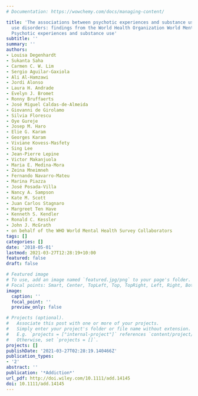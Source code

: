 ```yaml
---
# Documentation: https://wowchemy.com/docs/managing-content/

title: 'The associations between psychotic experiences and substance use and substance
  use disorders: findings from the World Health Organization World Mental Health surveys:
  Psychotic experiences and substance use'
subtitle: ''
summary: ''
authors:
- Louisa Degenhardt
- Sukanta Saha
- Carmen C. W. Lim
- Sergio Aguilar-Gaxiola
- Ali Al-Hamzawi
- Jordi Alonso
- Laura H. Andrade
- Evelyn J. Bromet
- Ronny Bruffaerts
- José Miguel Caldas-de-Almeida
- Giovanni de Girolamo
- Silvia Florescu
- Oye Gureje
- Josep M. Haro
- Elie G. Karam
- Georges Karam
- Viviane Kovess-Masfety
- Sing Lee
- Jean-Pierre Lepine
- Victor Makanjuola
- Maria E. Medina-Mora
- Zeina Mneimneh
- Fernando Navarro-Mateu
- Marina Piazza
- José Posada-Villa
- Nancy A. Sampson
- Kate M. Scott
- Juan Carlos Stagnaro
- Margreet Ten Have
- Kenneth S. Kendler
- Ronald C. Kessler
- John J. McGrath
- on behalf of the WHO World Mental Health Survey Collaborators
tags: []
categories: []
date: '2018-05-01'
lastmod: 2021-03-27T12:28:19+10:00
featured: false
draft: false

# Featured image
# To use, add an image named `featured.jpg/png` to your page's folder.
# Focal points: Smart, Center, TopLeft, Top, TopRight, Left, Right, BottomLeft, Bottom, BottomRight.
image:
  caption: ''
  focal_point: ''
  preview_only: false

# Projects (optional).
#   Associate this post with one or more of your projects.
#   Simply enter your project's folder or file name without extension.
#   E.g. `projects = ["internal-project"]` references `content/project/deep-learning/index.md`.
#   Otherwise, set `projects = []`.
projects: []
publishDate: '2021-03-27T02:28:19.140466Z'
publication_types:
- '2'
abstract: ''
publication: '*Addiction*'
url_pdf: http://doi.wiley.com/10.1111/add.14145
doi: 10.1111/add.14145
---
```

